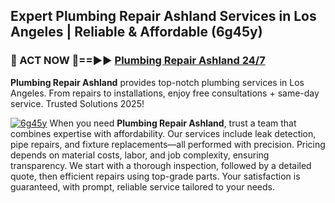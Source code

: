 ## Expert Plumbing Repair Ashland Services in Los Angeles | Reliable & Affordable (6g45y)  

<h3>🚿 ACT NOW 🌟==►► <a href="https://tinyurl.com/2ne6vx2x" rel="nofollow">Plumbing Repair Ashland 24/7</a></h3>

**Plumbing Repair Ashland** provides top-notch plumbing services in Los Angeles. From repairs to installations, enjoy free consultations + same-day service. Trusted Solutions 2025!

[![6g45y](https://i.imgur.com/4PFF4AK.jpeg)](https://tinyurl.com/2ne6vx2x)
When you need **Plumbing Repair Ashland**, trust a team that combines expertise with affordability. Our services include leak detection, pipe repairs, and fixture replacements—all performed with precision. Pricing depends on material costs, labor, and job complexity, ensuring transparency. We start with a thorough inspection, followed by a detailed quote, then efficient repairs using top-grade parts. Your satisfaction is guaranteed, with prompt, reliable service tailored to your needs.